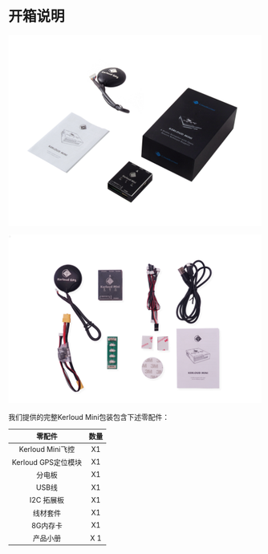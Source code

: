 # 开箱说明

<p align="center">
<img src ="../images/Kerloudmini_resized.jpg"/>
</p>

<p align="center">
<img src ="../images/kerloud_pkgview.jpg"/>
</p>

我们提供的完整Kerloud Mini包装包含下述零配件：

| 零配件 | 数量 |
| :--: | :--: |
| Kerloud Mini飞控 | X1 |
| Kerloud GPS定位模块 | X1 |
| 分电板 | X1 |
| USB线 | X1|
| I2C 拓展板 | X1 |
| 线材套件 | X1 |
| 8G内存卡 |X1|
| 产品小册 |X 1|





